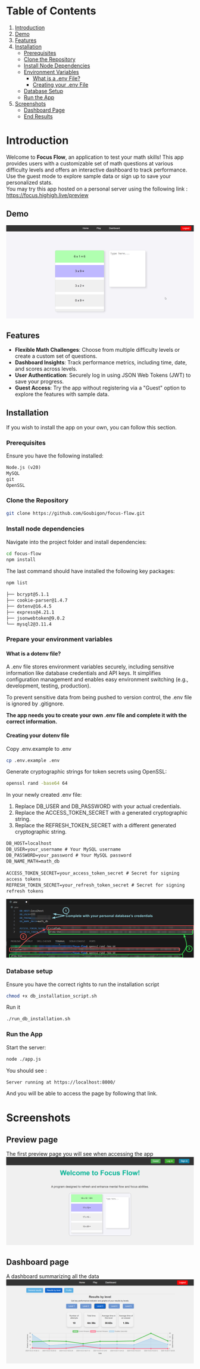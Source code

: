 # Table of Contents
1. [Introduction](#introduction)
2. [Demo](#demo)
3. [Features](#features)
4. [Installation](#installation)
    - [Prerequisites](#prerequisites)
    - [Clone the Repository](#clone-the-repository)
    - [Install Node Dependencies](#install-node-dependencies)
    - [Environment Variables](#prepare-your-environment-variables)
        - [What is a .env File?](#what-is-a-dotenv-file)
        - [Creating your .env File](#creating-your-dotenv-file)
    - [Database Setup](#database-setup)
    - [Run the App](#run-the-app)
5. [Screenshots](#screenshots)
    - [Dashboard Page](#dashboard-page)
    - [End Results](#end-results)

# Introduction

Welcome to **Focus Flow**, an application to test your math skills!
This app provides users with a customizable set of math questions at various difficulty levels and offers an interactive dashboard to track performance.  
Use the guest mode to explore sample data or sign up to save your personalized stats.  
You may try this app hosted on a personal server using the following link : https://focus.highigh.live/preview


## Demo
![App Demo](assets/exercise_demo.gif)



## Features
- **Flexible Math Challenges**: Choose from multiple difficulty levels or create a custom set of questions.
- **Dashboard Insights**: Track performance metrics, including time, date, and scores across levels.
- **User Authentication**: Securely log in using JSON Web Tokens (JWT) to save your progress.
- **Guest Access**: Try the app without registering via a "Guest" option to explore the features with sample data.

## Installation
If you wish to install the app on your own, you can follow this section. 
### Prerequisites
Ensure you have the following installed:
```
Node.js (v20)
MySQL
git
OpenSSL
```

### Clone the Repository

```bash
git clone https://github.com/Goubigon/focus-flow.git
```

### Install node dependencies
Navigate into the project folder and install dependencies:
```bash
cd focus-flow
npm install
```

The last command should have installed the following key packages:
```bash
npm list
```
```
├── bcrypt@5.1.1
├── cookie-parser@1.4.7
├── dotenv@16.4.5
├── express@4.21.1
├── jsonwebtoken@9.0.2
└── mysql2@3.11.4
```

### Prepare your environment variables

#### What is a dotenv file?
A .env file stores environment variables securely, including sensitive information like database credentials and API keys. It simplifies configuration management and enables easy environment switching (e.g., development, testing, production).

To prevent sensitive data from being pushed to version control, the .env file is ignored by .gitignore.  

**The app needs you to create your own .env file and complete it with the correct information.**

#### Creating your dotenv file
Copy .env.example to .env
```bash
cp .env.example .env
```
Generate cryptographic strings for token secrets using OpenSSL:
```bash
openssl rand -base64 64
```
In your newly created .env file:
1. Replace DB_USER and DB_PASSWORD with your actual credentials.
2. Replace the ACCESS_TOKEN_SECRET with a generated cryptographic string.
3. Replace the REFRESH_TOKEN_SECRET with a different generated cryptographic string.
```
DB_HOST=localhost
DB_USER=your_username # Your MySQL username
DB_PASSWORD=your_password # Your MySQL password
DB_NAME_MATH=math_db

ACCESS_TOKEN_SECRET=your_access_token_secret # Secret for signing access tokens
REFRESH_TOKEN_SECRET=your_refresh_token_secret # Secret for signing refresh tokens
```

![App Screenshot](assets/env_exemple.png)


### Database setup
Ensure you have the correct rights to run the installation script
```bash
chmod +x db_installation_script.sh
```

Run it
```bash
./run_db_installation.sh
```

### Run the App

Start the server:
```bash
node ./app.js
```

You should see :
```bash
Server running at https://localhost:8000/
```

And you will be able to access the page by following that link.

# Screenshots

## Preview page
The first preview page you will see when accessing the app
![App Screenshot](assets/preview.png)

## Dashboard page
A dashboard summarizing all the data
![App Screenshot](assets/dashboard_lvl3.png)
